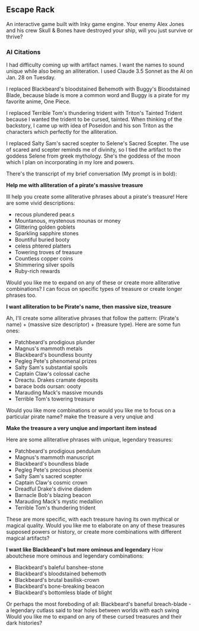 ## Escape Rack

An interactive game built with Inky game engine. Your enemy Alex Jones and his crew Skull & Bones have destroyed your ship, will you just survive or thrive?

### AI Citations

I had difficulty coming up with artifact names. I want the names to sound unique while also being an alliteration. I used Claude 3.5 Sonnet as the AI on Jan. 28 on Tuesday.

I replaced Blackbeard's bloodstained Behemoth with Buggy's Bloodstained Blade, because blade is more a common word and Buggy is a
pirate for my favorite anime, One Piece. 

I replaced Terrible Tom's thundering trident with Triton's Tainted Trident because I wanted
the trident to be cursed, tainted. When thinking of the backstory, I came up with idea of Poseidon and his son Triton as the characters
which perfectly for the alliteration.

I replaced Salty Sam's sacred scepter to Selene's Sacred Scepter. The use of scared and scepter reminds me of divinity, so I tied the 
artifact to the goddess Selene from greek mythology. She's the goddess of the moon which I plan on incorporating in my lore and powers.

There's the transcript of my brief conversation (My prompt is in bold):

**Help me with alliteration of a pirate's massive treasure**

Ill help you create some alliterative phrases about a pirate's treasure! Here are some vivid descriptions:

- recous plundered pear.s
- Mountanous, mystenous mounas or money
- Glittering golden goblets
- Sparkling sapphire stones
- Bountiful buried booty
- celess phtered platters
- Towering troves of treasure
- Countless copper coins
- Shimmering silver spoils
- Ruby-rich rewards

Would you like me to expand on any of these or create more alliterative combinations? I can focus on specific types of treasure or create longer phrases too.

**I want alliteration to be Pirate's name, then massive size, treasure**

Ah, I'll create some alliterative phrases that follow the pattern: (Pirate's name) + (massive size descriptor) + (treasure type). Here are some fun ones:

- Patchbeard's prodigious plunder
- Magnus's mammoth metals
- Blackbeard's boundless bounty
- Pegleg Pete's phenomenal prizes
- Salty Sam's substantial spoils
- Captain Claw's colossal cache
- Dreactu. Drakes cramate deposits
- barace bods oursan: oooty
- Marauding Mack's massive mounds
- Terrible Tom's towering treasure

Would you like more combinations or would you like me to focus on a particular pirate name?
make the treasure a very unqiue and

**Make the treasure a very unqiue and important item instead**

Here are some alliterative phrases with unique, legendary treasures:

- Patchbeard's prodigious pendulum
- Magnus's mammoth manuscript
- Blackbeard's boundless blade
- Pegleg Pete's precious phoenix
- Salty Sam's sacred scepter
- Captain Claw's cosmic crown
- Dreadful Drake's divine diadem
- Barnacle Bob's blazing beacon
- Marauding Mack's mystic medallion
- Terrible Tom's thundering trident

These are more specific, with each treasure having its own mythical or magical quality. Would you like me to elaborate on any of these treasures
supposed powers or history, or create more combinations with different magical artifacts?

**I want like Blackbeard's but more ominous and legendary**
How aboutchese more ominous and legendary combinations:

- Blackbeard's baleful banshee-stone
- Blackbeard's bloodstained behemoth
- Blackbeard's brutal basilisk-crown
- Blackbeard's bone-breaking beacon
- Blackbeard's bottomless blade of blight

Or perhaps the most foreboding of all:
Blackbeard's baneful breach-blade - a legendary cutlass said to tear holes between worlds with each swing
Would you like me to expand on any of these cursed treasures and their dark histories?
